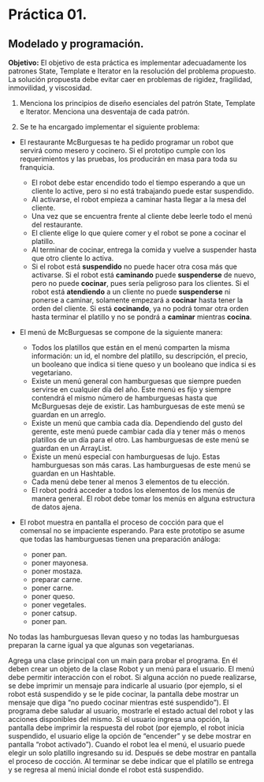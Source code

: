 # Práctica 01.
## Modelado y programación.

<div class=text-justify>

**Objetivo:** El objetivo de esta práctica es implementar adecuadamente los patrones State, Template e Iterator en la resolución del problema propuesto. La solución propuesta debe evitar caer en problemas de rigidez, fragilidad, inmovilidad, y viscosidad.

1. Menciona los principios de diseño esenciales del patrón State, Template e Iterator.
Menciona una desventaja de cada patrón.

2. Se te ha encargado implementar el siguiente problema:

- El restaurante McBurguesas te ha pedido programar un robot que servirá como
mesero y cocinero. Si el prototipo cumple con los requerimientos y las pruebas, los
producirán en masa para toda su franquicia.
    - El robot debe estar encendido todo el tiempo esperando a que un cliente lo active, pero si no está trabajando puede estar suspendido.
    - Al activarse, el robot empieza a caminar hasta llegar a la mesa del cliente.
    - Una vez que se encuentra frente al cliente debe leerle todo el menú del restaurante.
    - El cliente elige lo que quiere comer y el robot se pone a cocinar el platillo.
    - Al terminar de cocinar, entrega la comida y vuelve a suspender hasta que otro cliente lo activa.
    - Si el robot está **suspendido** no puede hacer otra cosa más que activarse. Si el robot está **caminando** puede **suspenderse** de nuevo, pero no puede **cocinar**, pues sería peligroso para los clientes. Si el robot está **atendiendo** a un cliente no puede **suspenderse** ni ponerse a caminar, solamente empezará a **cocinar** hasta tener la orden del cliente. Si está **cocinando**, ya no podrá tomar otra orden hasta terminar el platillo y no se pondrá a **caminar** mientras **cocina**.

- El menú de McBurguesas se compone de la siguiente manera:
    - Todos los platillos que están en el menú comparten la misma información: un id, el nombre del platillo, su descripción, el precio, un booleano que indica si tiene queso y un booleano que indica si es vegetariano.
    - Existe un menú general con hamburguesas que siempre pueden servirse en cualquier día del año. Este menú es fijo y siempre contendrá el mismo número de hamburguesas hasta que McBurguesas deje de existir. Las hamburguesas de este menú se guardan en un arreglo.
    - Existe un menú que cambia cada día. Dependiendo del gusto del gerente, este menú puede cambiar cada día y tener más o menos platillos de un día para el otro. Las hamburguesas de este menú se guardan en un ArrayList.
    - Existe un menú especial con hamburguesas de lujo. Estas hamburguesas son más caras. Las hamburguesas de este menú se guardan en un Hashtable.
    - Cada menú debe tener al menos 3 elementos de tu elección.
    - El robot podrá acceder a todos los elementos de los menús de manera general. El robot debe tomar los menús en alguna estructura de datos ajena.

- El robot muestra en pantalla el proceso de cocción para que el comensal no se impaciente esperando. Para este prototipo se asume que todas las hamburguesas tienen una preparación análoga:
    - poner pan.
    - poner mayonesa.
    - poner mostaza.
    - preparar carne.
    - poner carne.
    - poner queso.
    - poner vegetales.
    - poner catsup.
    - poner pan.

No todas las hamburguesas llevan queso y no todas las hamburguesas preparan la carne igual ya que algunas son vegetarianas.

Agrega una clase principal con un main para probar el programa. En él deben crear un objeto de la clase Robot y un menú para el usuario. El menú debe permitir interacción con el robot. Si alguna acción no puede realizarse, se debe imprimir un mensaje para indicarle al usuario (por ejemplo, si el robot está suspendido y se le pide cocinar, la pantalla debe mostrar un mensaje que diga “no puedo cocinar mientras esté suspendido”). El programa debe saludar al usuario, mostrarle el estado actual del robot y las acciones disponibles del mismo. Si el usuario ingresa una opción, la pantalla debe imprimir la respuesta del robot (por ejemplo, el robot inicia suspendido, el usuario elige la opción de “encender” y se debe mostrar en pantalla “robot activado”). Cuando el robot lea el menú, el usuario puede elegir un solo platillo ingresando su id. Después se debe mostrar en pantalla el proceso de cocción. Al terminar se debe indicar que el platillo se entrega y se regresa al menú inicial donde el robot está suspendido.

</div>